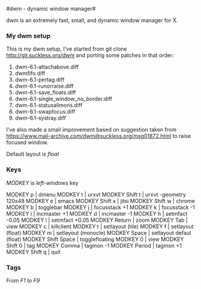 #dwm - dynamic window manager#

dwm is an extremely fast, small, and dynamic window manager for X.

### My dwm setup ###

This is my dwm setup, I've started from git clone http://git.suckless.org/dwm and porting some patches in that order:

1. dwm-6.1-attachabove.diff
2. dwmfifo.diff
3. dwm-6.1-pertag.diff
4. dwm-6.1-runorraise.diff
5. dwm-6.1-save_floats.diff
6. dwm-6.1-single_window_no_border.diff
7. dwm-6.1-statusallmons.diff
8. dwm-6.1-swapfocus.diff
9. dwm-6.1-systray.diff

I've also made a small improvement based on suggestion taken from https://www.mail-archive.com/dwm@suckless.org/msg01872.html to raise focused window.

Default layout is *float*

### Keys ###

*MODKEY* is *left-windows* key

MODKEY p           | dmenu
MODKEY t           | urxvt
MODKEY Shift t     | urxvt -geometry 120x48
MODKEY e           | emacs
MODKEY Shift x     | jitsi
MODKEY Shift w     | chrome
MODKEY b           | togglebar
MODKEY j           | focusstack +1
MODKEY k           | focusstack -1
MODKEY i           | incmaster +1
MODKEY d           | incmaster -1
MODKEY h           | setmfact -0.05
MODKEY l           | setmfact +0.05
MODKEY Return      | zoom
MODKEY Tab         | view
MODKEY c           | killclient
MODKEY t           | setlayout (tile)
MODKEY f           | setlayout (float)
MODKEY m           | setlayout (monocle)
MODKEY Space       | setlayout defaul (float)
MODKEY Shift Space | togglefloating
MODKEY 0           | view
MODKEY Shift 0     | tag
MODKEY Comma       | tagmon -1
MODKEY Period      | tagmon +1
MODKEY Shift q     | quit

### Tags ###

From *F1* to *F9*
